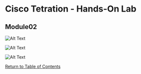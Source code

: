 # Cisco Tetration - Hands-On Lab
  
## Module02
  
![Alt Text](https://onstakinc.github.io/cisco-tetration-hol/labguide/module02/images/module02_000.png)  
  
![Alt Text](https://onstakinc.github.io/cisco-tetration-hol/labguide/module02/images/module02_001.png)  
  
![Alt Text](https://onstakinc.github.io/cisco-tetration-hol/labguide/module02/images/module02_002.png)  
  
  
[Return to Table of Contents](https://onstakinc.github.io/cisco-tetration-hol/labguide/)